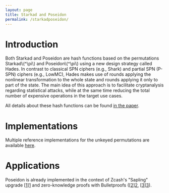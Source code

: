 ```yaml
---
layout: page
title: Starkad and Poseidon
permalink: /starkadposeidon/
---
```


# Introduction
Both Starkad and Poseidon are hash functions based on the permutations Starkad\\(^\pi\\) and Poseidon\\(^\pi\\) using a new design strategy called Hades. In contrast to classical SPN ciphers (e.g., Shark) and partial SPN (P-SPN) ciphers (e.g., LowMC), Hades makes use of rounds applying the nonlinear transformation to the whole state and rounds applying it only to part of the state. The main idea of this approach is to facilitate cryptanalysis regarding statistical attacks, while at the same time reducing the total number of expensive operations in the target use cases.

All details about these hash functions can be found [in the paper](https://eprint.iacr.org/2019/458).

# Implementations
Multiple reference implementations for the unkeyed permutations are available [here](https://extgit.iaik.tugraz.at/krypto/hadeshash).

# Applications
Poseidon is already implemented in the context of Zcash's "Sapling" upgrade [[1]][1] and zero-knowledge proofs with Bulletproofs ([[2]][2], [[3]][3]).

[1]: https://github.com/matter-labs/sapling-crypto/tree/hades
[2]: https://github.com/lovesh/bulletproofs-r1cs-gadgets
[3]: https://github.com/dusk-network/poseidon252
